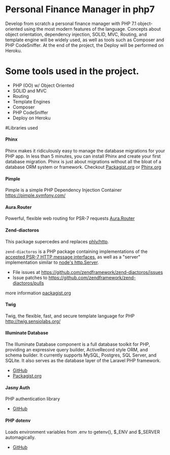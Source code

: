 # Personal Finance Manager in php7
Develop from scratch a personal finance manager with PHP 7.1 object-oriented using the most modern features of the language. Concepts about object orientation, dependency injection, SOLID, MVC, Routing, and template engine will be widely used, as well as tools such as Composer and PHP CodeSniffer. At the end of the project, the Deploy will be performed on Heroku.

# Some tools used in the project.
 - PHP (OO) w/ Object Oriented
 - SOLID and MVC
 - Routing
 - Template Engines
 - Composer
 - PHP CodeSniffer
 - Deploy on Heroku
 
 #Libraries used
 #### Phinx
 Phinx makes it ridiculously easy to manage the database migrations for your PHP app. In less than 5 minutes, you can install Phinx and create your first database migration. Phinx is just about migrations without all the bloat of a database ORM system or framework.
 Checkout [Packagist.org](https://packagist.org/packages/robmorgan/phinx) or
 [Phinx.org](https://phinx.org)
 
 #### Pimple
 Pimple is a simple PHP Dependency Injection Container
 https://pimple.symfony.com/
 
 #### Aura.Router
 Powerful, flexible web routing for PSR-7 requests [Aura.Router](https://github.com/auraphp/Aura.Router) 
 
 #### Zend-diactoros
 This package supercedes and replaces [phly/http](https://github.com/phly/http).
 
 `zend-diactoros` is a PHP package containing implementations of the [accepted PSR-7 HTTP message interfaces](https://github.com/php-fig/fig-standards/blob/master/accepted/PSR-7-http-message.md), as well as a "server" implementation similar to [node's http.Server](http://nodejs.org/api/http.html).
 
 * File issues at https://github.com/zendframework/zend-diactoros/issues
 * Issue patches to https://github.com/zendframework/zend-diactoros/pulls
 
 more information [packagist.org](https://packagist.org/packages/middlewares/aura-router)
 
  #### Twig   
 Twig, the flexible, fast, and secure template language for PHP http://twig.sensiolabs.org/
 
  #### Illuminate Database
  The Illuminate Database component is a full database toolkit for PHP, providing an expressive query builder, ActiveRecord style ORM, and schema builder. It currently supports MySQL, Postgres, SQL Server, and SQLite. It also serves as the database layer of the Laravel PHP framework.
  * [GitHub](https://github.com/illuminate/database)
  * [Packagist.org](https://packagist.org/packages/illuminate/database)
  
  #### Jasny Auth
  PHP authentication library
  * [GitHub](https://github.com/jasny/auth)
  
 #### PHP dotenv
 Loads environment variables from .env to getenv(), $_ENV and $_SERVER automagically.
 * [GitHub](https://github.com/vlucas/phpdotenv)
 